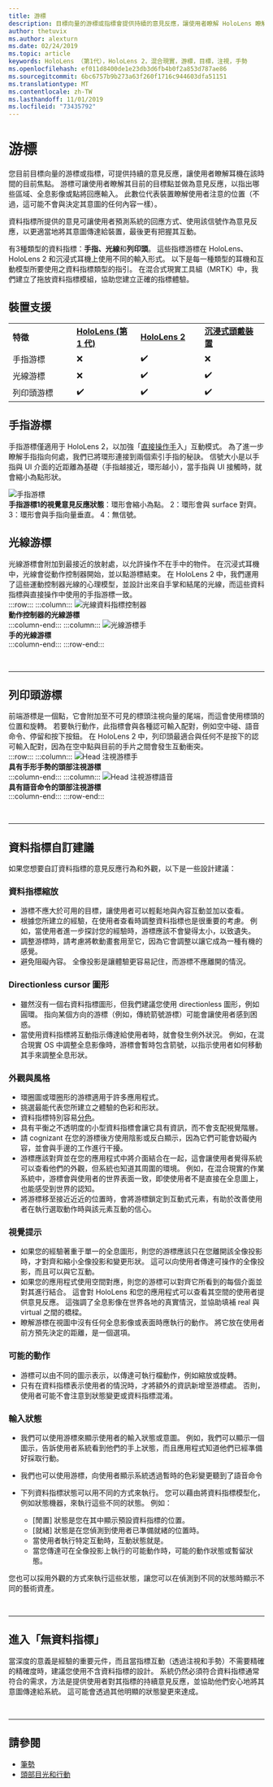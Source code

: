 ```yaml
---
title: 游標
description: 目標向量的游標或指標會提供持續的意見反應，讓使用者瞭解 HoloLens 瞭解其意圖。
author: thetuvix
ms.author: alexturn
ms.date: 02/24/2019
ms.topic: article
keywords: HoloLens （第1代），HoloLens 2，混合現實，游標，目標，注視，手勢
ms.openlocfilehash: ef011d8400de1e23db3d6fb4b0f2a853d787ae86
ms.sourcegitcommit: 6bc6757b9b273a63f260f1716c944603dfa51151
ms.translationtype: MT
ms.contentlocale: zh-TW
ms.lasthandoff: 11/01/2019
ms.locfileid: "73435792"
---
```

# <a name="cursors"></a>游標

您目前目標向量的游標或指標，可提供持續的意見反應，讓使用者瞭解耳機在該時間的目前焦點。 游標可讓使用者瞭解其目前的目標點並做為意見反應，以指出哪些區域、全息影像或點將回應輸入。 此數位代表裝置瞭解使用者注意的位置（不過，這可能不會與決定其意圖的任何內容一樣）。

資料指標所提供的意見可讓使用者預測系統的回應方式、使用該信號作為意見反應，以更適當地將其意圖傳達給裝置，最後更有把握其互動。

有3種類型的資料指標：**手指、光線**和**列印頭**。 這些指標游標在 HoloLens、HoloLens 2 和沉浸式耳機上使用不同的輸入形式。 以下是每一種類型的耳機和互動模型所要使用之資料指標類型的指引。 在混合式現實工具組（MRTK）中，我們建立了拖放資料指標模組，協助您建立正確的指標體驗。


## <a name="device-support"></a>裝置支援

<table>
    <colgroup>
    <col width="25%" />
    <col width="25%" />
    <col width="25%" />
    <col width="25%" />
    </colgroup>
    <tr>
        <td><strong>特徵</strong></td>
        <td><a href="hololens-hardware-details.md"><strong>HoloLens (第 1 代)</strong></a></td>
        <td><a href="https://docs.microsoft.com/hololens/hololens2-hardware"><strong>HoloLens 2</strong></td>
        <td><a href="immersive-headset-hardware-details.md"><strong>沉浸式頭戴裝置</strong></a></td>
    </tr>
     <tr>
        <td>手指游標</td>
        <td>❌</td>
        <td>✔️</td>
        <td>❌</td>
    </tr>
     <tr>
        <td>光線游標</td>
        <td>❌</td>
        <td>✔️</td>
        <td>✔️</td>
    </tr>
    <tr>
        <td>列印頭游標</td>
        <td>✔️</td>
        <td>✔️</td>
        <td>✔️</td>
    </tr>
</table>

## <a name="finger-cursor"></a>手指游標
手指游標僅適用于 HoloLens 2，以加強「[直接操作手](direct-manipulation.md)入」互動模式。 為了進一步瞭解手指指向何處，我們已將環形連接到兩個索引手指的秘訣。 信號大小是以手指與 UI 介面的近距離為基礎（手指越接近，環形越小），當手指與 UI 接觸時，就會縮小為點形狀。 <br>

![手指游標](images/finger-cursor.png)<br>
**手指游標1的視覺意見反應狀態**：環形會縮小為點。 2：環形會與 surface 對齊。 3：環形會與手指向量垂直。 4：無信號。

## <a name="ray-cursor"></a>光線游標
光線游標會附加到最接近的放射處，以允許操作不在手中的物件。 在沉浸式耳機中，光線會從動作控制器開始，並以點游標結束。 在 HoloLens 2 中，我們運用了這些運動控制器光線的心理模型，並設計出來自手掌和結尾的光線，而這些資料指標與直接操作中使用的手指游標一致。 <br>
:::row:::
    :::column:::
        ![光線資料指標控制器](images/ray-cursor-controller.png)<br>
        **動作控制器的光線游標**<br>
    :::column-end:::
    :::column:::
        ![光線游標手](images/ray-cursor-hand.png)<br>
        **手的光線游標**<br>
    :::column-end:::
:::row-end:::

<br>

---


## <a name="head-gaze-cursor"></a>列印頭游標
前端游標是一個點，它會附加至不可見的標頭注視向量的尾端，而這會使用標頭的位置和旋轉。 若要執行動作，此指標會與各種認可輸入配對，例如空中碰、語音命令、停留和按下按鈕。 在 HoloLens 2 中，列印頭最適合與任何不是按下的認可輸入配對，因為在空中點與目前的手片之間會發生互動衝突。 <br>
:::row:::
    :::column:::
        ![Head 注視游標手](images/head-gaze-cursor-hand.png)<br>
        **具有手形手勢的頭部注視游標**<br>
    :::column-end:::
    :::column:::
        ![Head 注視游標語音](images/head-gaze-cursor-voice.png)<br>
        **具有語音命令的頭部注視游標**<br>
    :::column-end:::
:::row-end:::

<br>

---


## <a name="cursor-customization-recommendations"></a>資料指標自訂建議
如果您想要自訂資料指標的意見反應行為和外觀，以下是一些設計建議：

### <a name="cursor-scale"></a>資料指標縮放
* 游標不應大於可用的目標，讓使用者可以輕鬆地與內容互動並加以查看。
* 根據您所建立的經驗，在使用者查看時調整資料指標也是很重要的考慮。 例如，當使用者進一步探討您的經驗時，游標應該不會變得太小，以致遺失。
* 調整游標時，請考慮將軟動畫套用至它，因為它會調整以讓它成為一種有機的感覺。
* 避免阻礙內容。 全像投影是讓體驗更容易記住，而游標不應離開的情況。

### <a name="directionless-cursor-shape"></a>Directionless cursor 圖形
* 雖然沒有一個右資料指標圖形，但我們建議您使用 directionless 圖形，例如圓環。 指向某個方向的游標（例如，傳統箭號游標）可能會讓使用者感到困惑。
* 當使用資料指標將互動指示傳達給使用者時，就會發生例外狀況。 例如，在混合現實 OS 中調整全息影像時，游標會暫時包含箭號，以指示使用者如何移動其手來調整全息形狀。

### <a name="look-and-feel"></a>外觀與風格
* 環圈圖或環圈形的游標適用于許多應用程式。
* 挑選最能代表您所建立之體驗的色彩和形狀。
* 資料指標特別容易[分色](hologram-stability.md#color-separation)。
* 具有平衡之不透明度的小型資料指標會讓它具有資訊，而不會支配視覺階層。
* 請 cognizant 在您的游標後方使用陰影或反白顯示，因為它們可能會妨礙內容，並會與手邊的工作進行干擾。
* 游標應該對齊並在您的應用程式中將介面結合在一起，這會讓使用者覺得系統可以查看他們的外觀，但系統也知道其周圍的環境。 例如，在混合現實的作業系統中，游標會與使用者的世界表面一致，即使使用者不是直接在全息圖上，也能感受到世界的認知。
* 將游標移至接近近近的位置時，會將游標鎖定到互動式元素，有助於改善使用者在執行選取動作時與該元素互動的信心。

### <a name="visual-cues"></a>視覺提示
* 如果您的經驗著重于單一的全息圖形，則您的游標應該只在您離開該全像投影時，才對齊和縮小全像投影和變更形狀。 這可以向使用者傳達可操作的全像投影，而且可以與它互動。
* 如果您的應用程式使用空間對應，則您的游標可以對齊它所看到的每個介面並對其進行結合。 這會對 HoloLens 和您的應用程式可以查看其空間的使用者提供意見反應。 這強調了全息影像在世界各地的真實情況，並協助填補 real 與 virtual 之間的橋樑。
* 瞭解游標在視圖中沒有任何全息影像或表面時應執行的動作。 將它放在使用者前方預先決定的距離，是一個選項。

### <a name="possible-actions"></a>可能的動作
* 游標可以由不同的圖示表示，以傳達可執行檔動作，例如縮放或旋轉。
* 只有在資料指標表示使用者的情況時，才將額外的資訊新增至游標處。 否則，使用者可能不會注意到狀態變更或資料指標混淆。

### <a name="input-state"></a>輸入狀態
* 我們可以使用游標來顯示使用者的輸入狀態或意圖。 例如，我們可以顯示一個圖示，告訴使用者系統看到他們的手上狀態，而且應用程式知道他們已經準備好採取行動。
* 我們也可以使用游標，向使用者顯示系統透過暫時的色彩變更聽到了語音命令

* 下列資料指標狀態可以用不同的方式來執行。 您可以藉由將資料指標模型化，例如狀態機器，來執行這些不同的狀態。 例如：
    * [閒置] 狀態是您在其中顯示預設資料指標的位置。
    * [就緒] 狀態是在您偵測到使用者已準備就緒的位置時。
    * 當使用者執行特定互動時，互動狀態就是。
    * 當您傳達可在全像投影上執行的可能動作時，可能的動作狀態或暫留狀態。

您也可以採用外觀的方式來執行這些狀態，讓您可以在偵測到不同的狀態時顯示不同的藝術資產。

<br>

---


## <a name="going-cursor-free"></a>進入「無資料指標」
當深度的意義是經驗的重要元件，而且當指標互動（透過注視和手勢）不需要精確的精確度時，建議您使用不含資料指標的設計。 系統仍然必須符合資料指標通常符合的需求，方法是提供使用者對其指標的持續意見反應，並協助他們安心地將其意圖傳達給系統。 這可能會透過其他明顯的狀態變更來達成。

<br>

---


## <a name="see-also"></a>請參閱
* [筆勢](gaze-and-commit.md#composite-gestures)
* [頭部目光和行動](gaze-and-commit.md)
